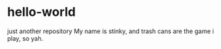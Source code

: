# hello-world
just another repository
My name is stinky, and trash cans are the game i play, so yah.
